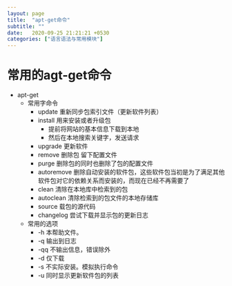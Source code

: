 ```yaml
---
layout: page
title:  "apt-get命令"
subtitle: ""
date:   2020-09-25 21:21:21 +0530
categories: ["语言语法与常用模块"]
---
```


# 常用的agt-get命令

- apt-get 
    - 常用字命令
        - update 重新同步包索引文件（更新软件列表）
        - install 用来安装或者升级包
            - 提前将网站的基本信息下载到本地
            - 然后在本地搜索关键字，发送请求
        - upgrade     更新软件
        - remove      删除包 留下配置文件
        - purge       删除包的同时也删除了包的配置文件
        - autoremove  删除自动安装的软件包，这些软件包当初是为了满足其他软件包对它的依赖关系而安装的，而现在已经不再需要了
        - clean       清除在本地库中检索到的包
        - autoclean   清除检索到的包文件的本地存储库
        - source      载包的源代码
        - changelog   尝试下载并显示包的更新日志
    - 常用的选项
        - -h     本帮助文件。
        - -q     输出到日志
        - -qq    不输出信息，错误除外
        - -d     仅下载
        - -s     不实际安装。模拟执行命令
        - -u     同时显示更新软件包的列表



